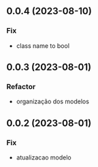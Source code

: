 ## 0.0.4 (2023-08-10)

### Fix

- class name to bool

## 0.0.3 (2023-08-01)

### Refactor

- organização dos modelos

## 0.0.2 (2023-08-01)

### Fix

- atualizacao modelo
